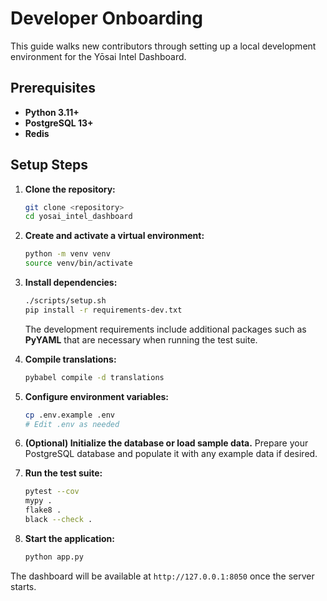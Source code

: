 # Developer Onboarding

This guide walks new contributors through setting up a local development environment for the Yōsai Intel Dashboard.

## Prerequisites

- **Python 3.11+**
- **PostgreSQL 13+**
- **Redis**

## Setup Steps

1. **Clone the repository:**
   ```bash
   git clone <repository>
   cd yosai_intel_dashboard
   ```

2. **Create and activate a virtual environment:**
   ```bash
   python -m venv venv
   source venv/bin/activate
   ```

3. **Install dependencies:**
   ```bash
   ./scripts/setup.sh
   pip install -r requirements-dev.txt
   ```
   The development requirements include additional packages such as
   **PyYAML** that are necessary when running the test suite.

4. **Compile translations:**
   ```bash
   pybabel compile -d translations
   ```

5. **Configure environment variables:**
   ```bash
   cp .env.example .env
   # Edit .env as needed
   ```

6. **(Optional) Initialize the database or load sample data.**
   Prepare your PostgreSQL database and populate it with any example data if desired.

7. **Run the test suite:**
   ```bash
   pytest --cov
   mypy .
   flake8 .
   black --check .
   ```
   
8. **Start the application:**
   ```bash
   python app.py
   ```

The dashboard will be available at `http://127.0.0.1:8050` once the server starts.
